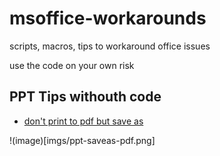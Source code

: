 # msoffice-workarounds
scripts, macros, tips to workaround office issues

use the code on your own risk

## PPT Tips withouth code
* [don't print to pdf but save as](docs/ppt-save-as-pdf.md)

!(image)[imgs/ppt-saveas-pdf.png]